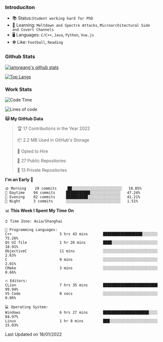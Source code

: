 ### Introduciton

- 📚 Status:`Student working hard for PhD`
- 🔎 Learning: `Meltdown and Spectre Attacks`, `Microarchitectural Side and Covert Channels`
- 🖥️ Languages: `C/C++`, `Java`, `Python`, `Vue.js`
- ⚽ Like: `Football`, `Reading`

### Github Stats

[![iamywang's github stats](https://github-readme-stats.vercel.app/api?username=iamywang&count_private=true&show_icons=true)]()

[![Top Langs](https://github-readme-stats.vercel.app/api/top-langs/?username=iamywang&layout=compact)]()

### Work Stats

<!--START_SECTION:waka-->
![Code Time](http://img.shields.io/badge/Code%20Time-76%20hrs%2059%20mins-blue)

![Lines of code](https://img.shields.io/badge/From%20Hello%20World%20I%27ve%20Written-537%20Thousand%20lines%20of%20code-blue)

**🐱 My GitHub Data** 

> 🏆 17 Contributions in the Year 2022
 > 
> 📦 2.2 MB Used in GitHub's Storage 
 > 
> 💼 Opted to Hire
 > 
> 📜 27 Public Repositories 
 > 
> 🔑 13 Private Repositories  
 > 
**I'm an Early 🐤** 

```text
🌞 Morning    20 commits     ██░░░░░░░░░░░░░░░░░░░░░░░   10.05% 
🌆 Daytime    94 commits     ███████████░░░░░░░░░░░░░░   47.24% 
🌃 Evening    82 commits     ██████████░░░░░░░░░░░░░░░   41.21% 
🌙 Night      3 commits      ░░░░░░░░░░░░░░░░░░░░░░░░░   1.51%

```


📊 **This Week I Spent My Time On** 

```text
⌚︎ Time Zone: Asia/Shanghai

💬 Programming Languages: 
C++                      5 hrs 43 mins       ██████████████████░░░░░░░   75.26% 
Qt UI file               1 hr 26 mins        ████░░░░░░░░░░░░░░░░░░░░░   18.91% 
ObjectiveC               11 mins             ░░░░░░░░░░░░░░░░░░░░░░░░░   2.63% 
C                        9 mins              ░░░░░░░░░░░░░░░░░░░░░░░░░   2.01% 
CMake                    3 mins              ░░░░░░░░░░░░░░░░░░░░░░░░░   0.66%

🔥 Editors: 
CLion                    7 hrs 35 mins       █████████████████████████   99.94% 
VS Code                  0 secs              ░░░░░░░░░░░░░░░░░░░░░░░░░   0.06%

💻 Operating System: 
Windows                  6 hrs 27 mins       █████████████████████░░░░   84.97% 
Linux                    1 hr 8 mins         ███░░░░░░░░░░░░░░░░░░░░░░   15.03%

```


 Last Updated on 18/01/2022
<!--END_SECTION:waka-->
